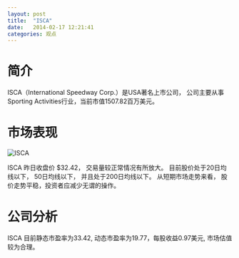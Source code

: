 ```yaml
---
layout: post
title:  "ISCA"
date:   2014-02-17 12:21:41
categories: 观点
---
```


# 简介
ISCA（International Speedway Corp.）是USA著名上市公司，
公司主要从事Sporting Activities行业，当前市值1507.82百万美元。

# 市场表现

![ISCA](http://finviz.com/chart.ashx?t=ISCA&ty=c&ta=1&p=d&s=l)

ISCA 昨日收盘价 $32.42，
交易量较正常情况有所放大。
目前股价处于20日均线以下，
50日均线以下，
并且处于200日均线以下。
从短期市场走势来看，
股价走势平稳，投资者应减少无谓的操作。

# 公司分析
ISCA 目前静态市盈率为33.42, 动态市盈率为19.77，每股收益0.97美元,
市场估值较为合理。
